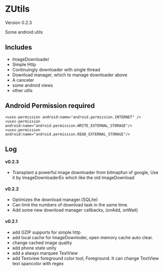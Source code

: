 ZUtils
======
Version 0.2.3

Some android utils

Includes
--------
* ImageDownloader
* Simple Http
* Continuingly downloader with single thread
* Download manager, which to manage downloader above
* A canceler
* some android views
* other utils


Android Permission required
-------------------
    <uses-permission android:name="android.permission.INTERNET" />
    <uses-permission android:name="android.permission.WRITE_EXTERNAL_STORAGE"/>
    <uses-permission android:name="android.permission.READ_EXTERNAL_STORAGE"/>


Log
---

#### v0.2.3
* Transplant a powerful image downloader from bitmapfun of google,
  Use it by ImageDownloaderEx which like the old ImageDownload 

#### v0.2.2
* Optimizes the download manager.(SQLite)
* Can limit the numbers of download task in the same time.
* Add some new download manager callbacks, (onAdd, onWait)

#### v0.2.1

* add GZIP supports for simple http
* add local cache for ImageDownloder, open memory cache auto clear.
* change cached image quality
* add phone state unity
* add a always marquee TextView
* add Textview foreground color tool, Foreground. It can change TextView text spancolor with regex